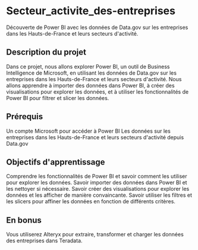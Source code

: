 # Secteur_activite_des-entreprises
Découverte de Power BI avec les données de Data.gov sur les entreprises dans les Hauts-de-France et leurs secteurs d'activité.

## Description du projet
Dans ce projet, nous allons explorer Power BI, un outil de Business Intelligence de Microsoft, en utilisant les données de Data.gov sur les entreprises dans les Hauts-de-France et leurs secteurs d'activité. Nous allons apprendre à importer des données dans Power BI, à créer des visualisations pour explorer les données, et à utiliser les fonctionnalités de Power BI pour filtrer et slicer les données.

## Prérequis
Un compte Microsoft pour accéder à Power BI
Les données sur les entreprises dans les Hauts-de-France et leurs secteurs d'activité depuis Data.gov

## Objectifs d'apprentissage
Comprendre les fonctionnalités de Power BI et savoir comment les utiliser pour explorer les données.
Savoir importer des données dans Power BI et les nettoyer si nécessaire.
Savoir créer des visualisations pour explorer les données et les afficher de manière convaincante.
Savoir utiliser les filtres et les slicers pour affiner les données en fonction de différents critères.

## En bonus
Vous utiliserez Alteryx pour extraire, transformer et charger les données des entreprises dans Teradata.

